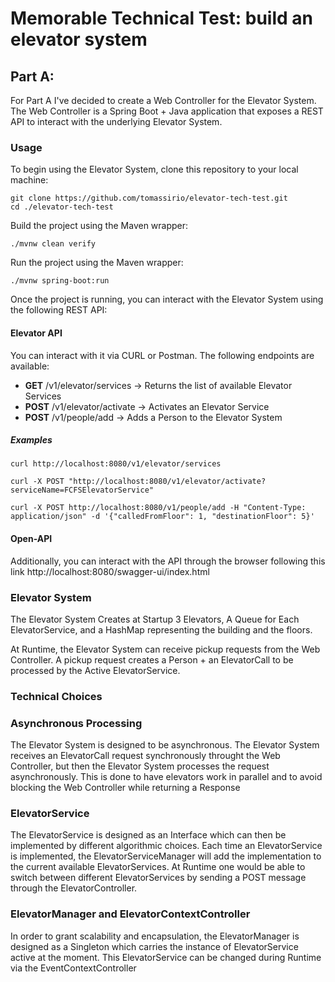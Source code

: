 # Memorable Technical Test: build an elevator system

## Part A: 

For Part A I've decided to create a Web Controller for the Elevator System. The Web Controller is a Spring Boot + Java 
application that exposes a REST API to interact with the underlying Elevator System.

### Usage

To begin using the Elevator System, clone this repository to your local machine:

```shell
git clone https://github.com/tomassirio/elevator-tech-test.git
cd ./elevator-tech-test
```

Build the project using the Maven wrapper:

```shell
./mvnw clean verify
```

Run the project using the Maven wrapper:

```shell
./mvnw spring-boot:run
```

Once the project is running, you can interact with the Elevator System using the following REST API:

#### Elevator API

You can interact with it via CURL or Postman. The following endpoints are available:

- **GET**   /v1/elevator/services -> Returns the list of available Elevator Services
- **POST**  /v1/elevator/activate -> Activates an Elevator Service
- **POST** /v1/people/add         -> Adds a Person to the Elevator System

##### Examples

```shell
curl http://localhost:8080/v1/elevator/services
```

```shell
curl -X POST "http://localhost:8080/v1/elevator/activate?serviceName=FCFSElevatorService"
```

```shell
curl -X POST http://localhost:8080/v1/people/add -H "Content-Type: application/json" -d '{"calledFromFloor": 1, "destinationFloor": 5}'
```

#### Open-API

Additionally, you can interact with the API through the browser following this link http://localhost:8080/swagger-ui/index.html

### Elevator System

The Elevator System Creates at Startup 3 Elevators, A Queue for Each ElevatorService, and a HashMap representing the 
building and the floors.

At Runtime, the Elevator System can receive pickup requests from the Web Controller. A pickup request creates a 
Person + an ElevatorCall to be processed by the Active ElevatorService.

### Technical Choices

### Asynchronous Processing
The Elevator System is designed to be asynchronous. The Elevator System receives an ElevatorCall request synchronously throught
the Web Controller, but then the Elevator System processes the request asynchronously. This is done to have elevators
work in parallel and to avoid blocking the Web Controller while returning a Response

### ElevatorService
The ElevatorService is designed as an Interface which can then be implemented by different algorithmic choices.
Each time an ElevatorService is implemented, the ElevatorServiceManager will add the implementation to the current available
ElevatorServices.
At Runtime one would be able to switch between different ElevatorServices by sending a POST message through the ElevatorController.

### ElevatorManager and ElevatorContextController
In order to grant scalability and encapsulation, the ElevatorManager is designed as a Singleton which carries the 
instance of ElevatorService active at the moment. This ElevatorService can be changed during Runtime via the EventContextController





